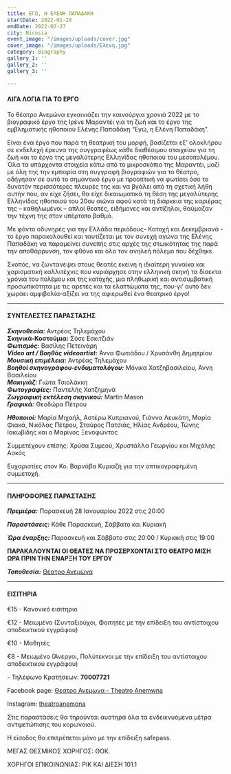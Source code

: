 ```yaml
---
title: ΕΓΩ, Η ΕΛΕΝΗ ΠΑΠΑΔΑΚΗ
startDate: 2022-01-28
endDate: 2022-02-27
city: Nicosia
event_image: "/images/uploads/cover.jpg"
cover_image: "/images/uploads/Ελενη.jpg"
category: Biography
gallery_1: ''
gallery_2: ''
gallery_3: ''

---
```

#### ΛΙΓΑ ΛΟΓΙΑ ΓΙΑ ΤΟ ΕΡΓΟ

Το θέατρο Ανεμώνα εγκαινιάζει την καινούργια χρονιά 2022 με το βιογραφικό έργο της Ιρένε Μαραντέι για τη ζωή και το έργο της εμβληματικής ηθοποιού Ελένης Παπαδάκη “Εγώ, η Ελένη Παπαδάκη”.

Είναι ένα έργο που παρά τη θεατρική του μορφή, βασίζεται εξ’ ολοκλήρου σε ενδελεχή έρευνα της συγγραφέως κάθε διαθέσιμου στοιχείου για τη ζωή και το έργο της μεγαλύτερης Ελληνίδας ηθοποιού του μεσοπολέμου. Όλα τα υπάρχοντα στοιχεία κάτω από το μικροσκόπιο της Μαραντέι, μαζί με όλη της την εμπειρία στη συγγραφή βιογραφιών για το θέατρο, οδήγησαν σε αυτό το σημαντικό έργο με προοπτική να φωτίσει όσο το δυνατόν περισσότερες πλευρές της και να βγάλει από τη σχετική λήθη αυτήν που, αν είχε ζήσει, θα είχε δικαιωματικά τη θέση της μεγαλύτερης Ελληνίδας ηθοποιού του 20ου αιώνα αφού κατά τη διάρκεια της καριέρας της – καθηλωμένοι – απλοί θεατές, ειδήμονες και αντίζηλοι, θαύμαζαν την τέχνη της στον υπέρτατο βαθμό.

Με φόντο οδυνηρές για την Ελλάδα περιόδους- Κατοχή και Δεκεμβριανά - το έργο παρακολουθεί και ταυτίζεται με τον συνεχή αγώνα της Ελένης Παπαδάκη να παραμείνει συνεπής στις αρχές της στωικότητας της παρά την αποθάρρυνση, τον φθόνο και όλο τον ανηλεή πόλεμο που δέχθηκε.

Σκοπός, να ζωντανέψει στους θεατές εκείνη η ιδιαίτερη γυναίκα και χαρισματική καλλιτέχνις που κυριάρχησε στην ελληνική σκηνή τα δίσεκτα χρόνια του πολέμου και της κατοχής, μια πληθωρική και αντισυμβατική προσωπικότητα με τις αρετές και τα ελαττώματα της, που-γι’ αυτό δεν χωράει αμφιβολία-αξίζει να της αφιερωθεί ένα θεατρικό έργο!

***

#### ΣΥΝΤΕΛΕΣΤΕΣ ΠΑΡΑΣΤΑΣΗΣ

**_Σκηνοθεσία:_** Αντρέας Τηλεμάχου  
**Σκηνικά-Κοστούμια:** Σόσε Εσκιτζιάν  
**_Φωτισμός:_** Βασίλης Πετεινάρη  
**_Video art / Βοηθός videoartist:_** Άννα Φωτιάδου / Χρυσάνθη Δημητρίου  
**_Μουσική επιμέλεια:_** Αντρέας Τηλεμάχου  
**_Βοηθοί σκηνογράφου-ενδυματολόγου:_** Μόνικα Χατζηβασιλείου, Άννη Βασιλείου  
**_Μακιγιάζ:_** Γιώτα Τσιολάκκη  
**_Φωτογραφίες:_** Παντελής Χατζημηνά  
**_Ζωγραφική εκτέλεση σκηνικού:_** Martin Mason  
**_Γραφικά:_** Θεοδώρα Πέτρου

**_Ηθοποιοί:_** Μαρία Μιχαήλ, Αστέρω Κυπριανού, Γιάννα Λευκάτη, Μαρία Φιακά, Νικόλας Πέτρου, Σταύρος Πατσιάς, Ηλίας Ανδρέου, Τώνης Ιακωβίδης και ο Μαρίνος Ξενοφώντος

Συμμετέχουν επίσης: Χρύσα Συμεού, Χρυστάλλα Γεωργίου και Μιχάλης Ασκός

Ευχαριστίες στον Κο. Βαρνάβα Κυριαζή για την οπτικογραφημένη συμμετοχή.

***

#### ΠΛΗΡΟΦΟΡΙΕΣ ΠΑΡΑΣΤΑΣΗΣ

**_Πρεμιέρα:_** Παρασκευή 28 Ιανουαρίου 2022 στις 20:00

**_Παραστάσεις:_** Κάθε Παρασκευή, Σάββατο και Κυριακή

**_Ώρα έναρξης:_** Παρασκευή και Σάββατο στις 20:00 / Κυριακή στις 19:00

**ΠΑΡΑΚΑΛΟΥΝΤΑΙ ΟΙ ΘΕΑΤΕΣ ΝΑ ΠΡΟΣΕΡΧΟΝΤΑΙ ΣΤΟ ΘΕΑΤΡΟ ΜΙΣΗ ΩΡΑ ΠΡΙΝ ΤΗΝ ΕΝΑΡΞΗ ΤΟΥ ΕΡΓΟΥ**

**_Τοποθεσία:_** [Θέατρο Ανεμώνα](https://www.google.com/maps/place/%CE%98%CE%95%CE%91%CE%A4%CE%A1%CE%9F+%CE%91%CE%9D%CE%95%CE%9C%CE%A9%CE%9D%CE%91/@35.1186169,33.3784454,17z/data=!3m1!4b1!4m5!3m4!1s0x14de19d165417881:0x5482cd1472102e74!8m2!3d35.1186169!4d33.3806341 "https://www.google.com/maps/place/%CE%98%CE%95%CE%91%CE%A4%CE%A1%CE%9F+%CE%91%CE%9D%CE%95%CE%9C%CE%A9%CE%9D%CE%91/@35.1186169,33.3784454,17z/data=!3m1!4b1!4m5!3m4!1s0x14de19d165417881:0x5482cd1472102e74!8m2!3d35.1186169!4d33.3806341")

***

#### ΕΙΣΙΤΗΡΙΑ

€15 - Κανονικό εισιτηριο

€12 - Μειωμένο (Συνταξιούχοι, Φοιτητές με την επίδειξη του αντίστοιχου αποδεικτικού εγγράφου)

€10 - Μαθητές

€8 - Μειωμένο (Άνεργοι, Πολύτεκνοι με την επίδειξη του αντίστοιχου αποδεικτικού εγγράφου)

\- Τηλέφωνο Κρατήσεων: **70007721**

Facebook page: [Θεατρο Ανεμωνα - Theatro Anemwna](https://www.facebook.com/TheatroAnemwna "https://www.facebook.com/TheatroAnemwna")

Instagram: [theatroanemona](https://www.instagram.com/theatroanemona/ "https://www.instagram.com/theatroanemona/")

Στις παραστάσεις θα τηρούνται αυστηρά όλα τα ενδεικνυόμενα μέτρα αντιμετώπισης του κορωνοιού.

Η είσοδος θα επιτρέπεται μόνο με την επίδειξη safepass.

ΜΕΓΑΣ ΘΕΣΜΙΚΟΣ ΧΟΡΗΓΟΣ: ΘΟΚ.

ΧΟΡΗΓΟΙ ΕΠΙΚΟΙΝΩΝΙΑΣ: ΡΙΚ ΚΑΙ ΔΙΕΣΗ 101.1